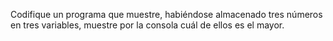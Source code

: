 Codifique un programa que muestre, habiéndose almacenado tres números en tres
variables, muestre por la consola cuál de ellos es el mayor.